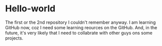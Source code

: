 # Hello-world
The first or the 2nd repository I couldn't remember anyway.
I am learning GitHub now, coz I need some learning reources on the GitHub. 
And, in the future, it's very likely that I need to collabrate with other guys ons some projects.
